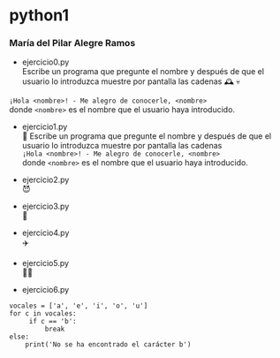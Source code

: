 # python1
### María del Pilar Alegre Ramos  
- ejercicio0.py  
Escribe un programa que pregunte el nombre y después de que el usuario lo introduzca muestre por pantalla las cadenas  🕰️ 💀

`¡Hola <nombre>! - Me alegro de conocerle, <nombre>`  
donde `<nombre>` es el nombre que el usuario haya introducido.

  
  
- ejercicio1.py  
  :medal_sports: Escribe un programa que pregunte el nombre y después de que el usuario lo introduzca muestre por pantalla las cadenas  
  `¡Hola <nombre>! - Me alegro de conocerle, <nombre>`  
  donde `<nombre>` es el nombre que el usuario haya introducido.
- ejercicio2.py  
  :smiling_imp:  
  
- ejercicio3.py  
🤖

- ejercicio4.py  
✈️


- ejercicio5.py  
👩‍🏫

- ejercicio6.py
```
vocales = ['a', 'e', 'i', 'o', 'u']
for c in vocales:
     if c == 'b':
         break
else:
    print('No se ha encontrado el carácter b')
```
